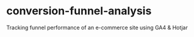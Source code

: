 # conversion-funnel-analysis
Tracking funnel performance of an e-commerce site using GA4 &amp; Hotjar
